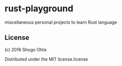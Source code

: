 # rust-playground

miscellaneous personal projects to learn Rust language

## License
(c) 2016 Shogo Ohta

Distributed under the MIT license.license
